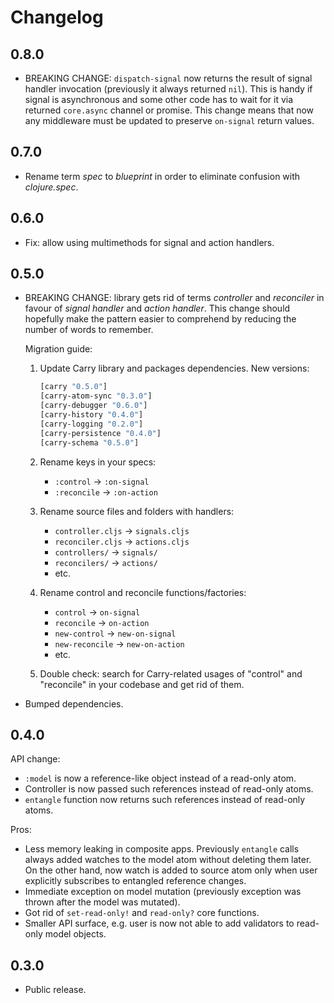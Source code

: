 # Changelog

## 0.8.0

- BREAKING CHANGE: `dispatch-signal` now returns the result of signal handler invocation
(previously it always returned `nil`). 
This is handy if signal is asynchronous and some other code has to wait for it via returned `core.async` channel or promise. 
This change means that now any middleware must be updated to preserve `on-signal` return values.

## 0.7.0

- Rename term *spec* to *blueprint* in order to eliminate confusion with *clojure.spec*.

## 0.6.0

- Fix: allow using multimethods for signal and action handlers.

## 0.5.0

- BREAKING CHANGE: library gets rid of terms *controller* and *reconciler* in favour of *signal handler* and *action handler*.
This change should hopefully make the pattern easier to comprehend by reducing the number of words to remember.
    
    Migration guide:
    
    1. Update Carry library and packages dependencies. New versions:
    
        ```clj
        [carry "0.5.0"]
        [carry-atom-sync "0.3.0"]
        [carry-debugger "0.6.0"]
        [carry-history "0.4.0"]
        [carry-logging "0.2.0"]
        [carry-persistence "0.4.0"]
        [carry-schema "0.5.0"]
        ```
    2. Rename keys in your specs:
        - `:control` -> `:on-signal`
        - `:reconcile` -> `:on-action`
    3. Rename source files and folders with handlers:
        - `controller.cljs` -> `signals.cljs`
        - `reconciler.cljs` -> `actions.cljs`
        - `controllers/` -> `signals/`
        - `reconcilers/` -> `actions/`
        - etc.
    4. Rename control and reconcile functions/factories:
        - `control` -> `on-signal`
        - `reconcile` -> `on-action`
        - `new-control` -> `new-on-signal`
        - `new-reconcile` -> `new-on-action`
        - etc.
    5. Double check: search for Carry-related usages of "control" and "reconcile" in your codebase and get rid of them.

- Bumped dependencies.

## 0.4.0

API change:

- `:model` is now a reference-like object instead of a read-only atom.
- Controller is now passed such references instead of read-only atoms.
- `entangle` function now returns such references instead of read-only atoms.

Pros:

- Less memory leaking in composite apps. Previously `entangle` calls always
added watches to the model atom without deleting them later.
On the other hand, now watch is added to source atom only when user explicitly subscribes to entangled reference changes.
- Immediate exception on model mutation (previously exception was thrown after the model was mutated).
- Got rid of `set-read-only!` and `read-only?` core functions.
- Smaller API surface, e.g. user is now not able to add validators to read-only model objects.

## 0.3.0

- Public release.

